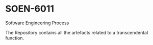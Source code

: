 # SOEN-6011
Software Engineering Process

The Repository contains all the artefacts related to a transcendental function.
